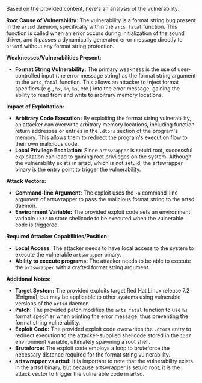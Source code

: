 Based on the provided content, here's an analysis of the vulnerability:

**Root Cause of Vulnerability:**
The vulnerability is a format string bug present in the `artsd` daemon, specifically within the `arts_fatal` function. This function is called when an error occurs during initialization of the sound driver, and it passes a dynamically generated error message directly to `printf` without any format string protection.

**Weaknesses/Vulnerabilities Present:**
- **Format String Vulnerability:** The primary weakness is the use of user-controlled input (the error message string) as the format string argument to the `arts_fatal` function. This allows an attacker to inject format specifiers (e.g., `%x`, `%n`, `%s`, etc.) into the error message, gaining the ability to read from and write to arbitrary memory locations.

**Impact of Exploitation:**
- **Arbitrary Code Execution:** By exploiting the format string vulnerability, an attacker can overwrite arbitrary memory locations, including function return addresses or entries in the `.dtors` section of the program's memory. This allows them to redirect the program's execution flow to their own malicious code.
- **Local Privilege Escalation:** Since `artswrapper` is setuid root, successful exploitation can lead to gaining root privileges on the system. Although the vulnerability exists in artsd, which is not setuid, the artswrapper binary is the entry point to trigger the vulnerability.

**Attack Vectors:**
- **Command-line Argument:** The exploit uses the `-a` command-line argument of artswrapper to pass the malicious format string to the artsd daemon.
- **Environment Variable:** The provided exploit code sets an environment variable `1337` to store shellcode to be executed when the vulnerable code is triggered.

**Required Attacker Capabilities/Position:**
- **Local Access:** The attacker needs to have local access to the system to execute the vulnerable `artswrapper` binary.
- **Ability to execute programs:** The attacker needs to be able to execute the `artswrapper` with a crafted format string argument.

**Additional Notes:**

- **Target System:** The provided exploits target Red Hat Linux release 7.2 (Enigma), but may be applicable to other systems using vulnerable versions of the `artsd` daemon.
- **Patch:** The provided patch modifies the `arts_fatal` function to use `%s` format specifier when printing the error message, thus preventing the format string vulnerability.
- **Exploit Code:** The provided exploit code overwrites the `.dtors` entry to redirect execution to the attacker-supplied shellcode stored in the `1337` environment variable, ultimately spawning a root shell.
- **Bruteforce:** The exploit code employs a loop to bruteforce the necessary distance required for the format string vulnerability.
- **artswrapper vs artsd:** It is important to note that the vulnerability exists in the artsd binary, but because artswrapper is setuid root, it is the attack vector to trigger the vulnerable code in artsd.